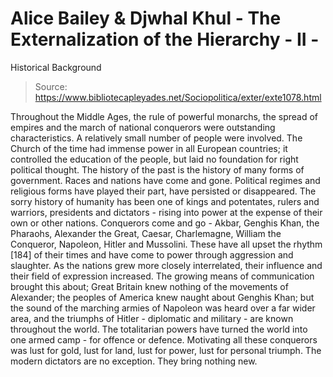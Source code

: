 # Alice Bailey & Djwhal Khul - The Externalization of the Hierarchy - II -
Historical Background

> Source: https://www.bibliotecapleyades.net/Sociopolitica/exter/exte1078.html

Throughout the Middle Ages, the rule of powerful monarchs, the spread of empires and the march of national conquerors were outstanding characteristics. A relatively small number of people were involved. The Church of the time had immense power in all European countries; it controlled the education of the people, but laid no foundation for right political thought. The history of the past is the history of many forms of government. Races and nations have come and gone. Political regimes and religious forms have played their part, have persisted or disappeared. The sorry history of humanity has been one of kings and potentates, rulers and warriors, presidents and dictators - rising into power at the expense of their own or other nations. Conquerors come and go - Akbar, Genghis Khan, the Pharaohs, Alexander the Great, Caesar, Charlemagne, William the Conqueror, Napoleon, Hitler and Mussolini. These have all upset the rhythm [184] of their times and have come to power through aggression and slaughter. As the nations grew more closely interrelated, their influence and their field of expression increased. The growing means of communication brought this about; Great Britain knew nothing of the movements of Alexander; the peoples of America knew naught about Genghis Khan; but the sound of the marching armies of Napoleon was heard over a far wider area, and the triumphs of Hitler - diplomatic and military - are known throughout the world.
The totalitarian powers have turned the world into one armed camp - for offence or defence. Motivating all these conquerors was lust for gold, lust for land, lust for power, lust for personal triumph. The modern dictators are no exception. They bring nothing new.
